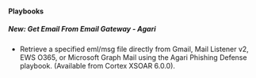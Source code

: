 
#### Playbooks
##### New: Get Email From Email Gateway - Agari
- Retrieve a specified eml/msg file directly from Gmail, Mail Listener v2, EWS O365, or Microsoft Graph Mail using the Agari Phishing Defense playbook. (Available from Cortex XSOAR 6.0.0).
